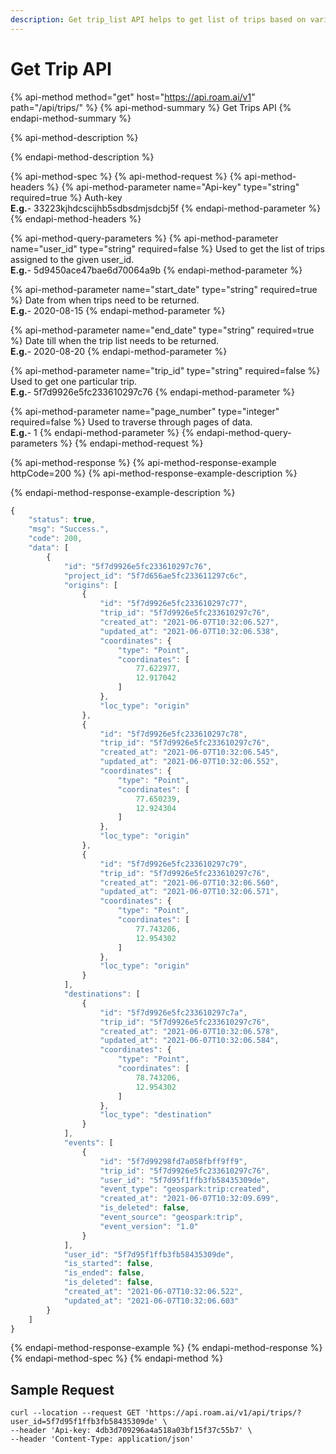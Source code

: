 ```yaml
---
description: Get trip_list API helps to get list of trips based on various parameters.
---
```


# Get Trip API

{% api-method method="get" host="https://api.roam.ai/v1" path="/api/trips/" %}
{% api-method-summary %}
Get Trips API
{% endapi-method-summary %}

{% api-method-description %}

{% endapi-method-description %}

{% api-method-spec %}
{% api-method-request %}
{% api-method-headers %}
{% api-method-parameter name="Api-key" type="string" required=true %}
Auth-key  
**E.g.**- 33223kjhdcscijhb5sdbsdmjsdcbj5f
{% endapi-method-parameter %}
{% endapi-method-headers %}

{% api-method-query-parameters %}
{% api-method-parameter name="user\_id" type="string" required=false %}
Used to get the list of trips assigned to the given user\_id.  
**E.g.**- 5d9450ace47bae6d70064a9b
{% endapi-method-parameter %}

{% api-method-parameter name="start\_date" type="string" required=true %}
Date from when trips need to be returned.  
**E.g.**- 2020-08-15
{% endapi-method-parameter %}

{% api-method-parameter name="end\_date" type="string" required=true %}
Date till when the trip list needs to be returned.  
**E.g.**- 2020-08-20
{% endapi-method-parameter %}

{% api-method-parameter name="trip\_id" type="string" required=false %}
Used to get one particular trip.  
**E.g.**- 5f7d9926e5fc233610297c76
{% endapi-method-parameter %}

{% api-method-parameter name="page\_number" type="integer" required=false %}
Used to traverse through pages of data.  
**E.g.**- 1
{% endapi-method-parameter %}
{% endapi-method-query-parameters %}
{% endapi-method-request %}

{% api-method-response %}
{% api-method-response-example httpCode=200 %}
{% api-method-response-example-description %}

{% endapi-method-response-example-description %}

```javascript
{
    "status": true,
    "msg": "Success.",
    "code": 200,
    "data": [
        {
            "id": "5f7d9926e5fc233610297c76",
            "project_id": "5f7d656ae5fc233611297c6c",
            "origins": [
                {
                    "id": "5f7d9926e5fc233610297c77",
                    "trip_id": "5f7d9926e5fc233610297c76",
                    "created_at": "2021-06-07T10:32:06.527",
                    "updated_at": "2021-06-07T10:32:06.538",
                    "coordinates": {
                        "type": "Point",
                        "coordinates": [
                            77.622977,
                            12.917042
                        ]
                    },
                    "loc_type": "origin"
                },
                {
                    "id": "5f7d9926e5fc233610297c78",
                    "trip_id": "5f7d9926e5fc233610297c76",
                    "created_at": "2021-06-07T10:32:06.545",
                    "updated_at": "2021-06-07T10:32:06.552",
                    "coordinates": {
                        "type": "Point",
                        "coordinates": [
                            77.650239,
                            12.924304
                        ]
                    },
                    "loc_type": "origin"
                },
                {
                    "id": "5f7d9926e5fc233610297c79",
                    "trip_id": "5f7d9926e5fc233610297c76",
                    "created_at": "2021-06-07T10:32:06.560",
                    "updated_at": "2021-06-07T10:32:06.571",
                    "coordinates": {
                        "type": "Point",
                        "coordinates": [
                            77.743206,
                            12.954302
                        ]
                    },
                    "loc_type": "origin"
                }
            ],
            "destinations": [
                {
                    "id": "5f7d9926e5fc233610297c7a",
                    "trip_id": "5f7d9926e5fc233610297c76",
                    "created_at": "2021-06-07T10:32:06.578",
                    "updated_at": "2021-06-07T10:32:06.584",
                    "coordinates": {
                        "type": "Point",
                        "coordinates": [
                            78.743206,
                            12.954302
                        ]
                    },
                    "loc_type": "destination"
                }
            ],
            "events": [
                {
                    "id": "5f7d99298fd7a058fbff9ff9",
                    "trip_id": "5f7d9926e5fc233610297c76",
                    "user_id": "5f7d95f1ffb3fb58435309de",
                    "event_type": "geospark:trip:created",
                    "created_at": "2021-06-07T10:32:09.699",
                    "is_deleted": false,
                    "event_source": "geospark:trip",
                    "event_version": "1.0"
                }
            ],
            "user_id": "5f7d95f1ffb3fb58435309de",
            "is_started": false,
            "is_ended": false,
            "is_deleted": false,
            "created_at": "2021-06-07T10:32:06.522",
            "updated_at": "2021-06-07T10:32:06.603"
        }
    ]
}
```
{% endapi-method-response-example %}
{% endapi-method-response %}
{% endapi-method-spec %}
{% endapi-method %}

## Sample Request

```text
curl --location --request GET 'https://api.roam.ai/v1/api/trips/?user_id=5f7d95f1ffb3fb58435309de' \
--header 'Api-key: 4db3d709296a4a518a03bf15f37c55b7' \
--header 'Content-Type: application/json'
```

